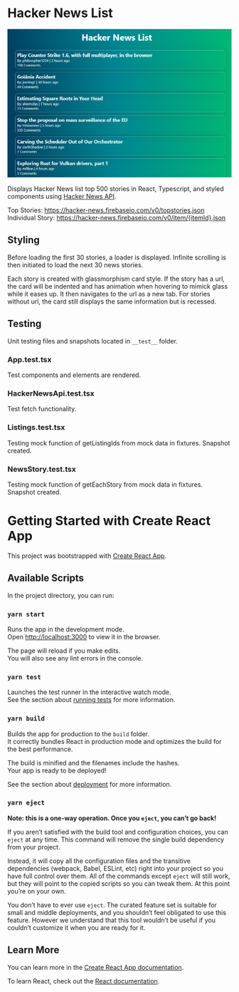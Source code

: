 # Hacker News List
![Hacker News Example](https://github.com/diazelena325/hacker_news_list/blob/main/hackernewslist_ex.png)

Displays Hacker News list top 500 stories in React, Typescript, and styled components using [Hacker News API](https://github.com/HackerNews/API).

Top Stories: https://hacker-news.firebaseio.com/v0/topstories.json
Individual Story: https://hacker-news.firebaseio.com/v0/item/{itemId}.json

## Styling
Before loading the first 30 stories, a loader is displayed. Infinite scrolling is then initiated to load the next 30 news stories. 

Each story is created with glassmorphism card style. If the story has a url, the card will be indented and has animation when hovering to mimick glass while it eases up. It then navigates to the url as a new tab. For stories without url, the card still displays the same information but is recessed.

## Testing
Unit testing files and snapshots located in `__test__` folder.
### App.test.tsx
Test components and elements are rendered.

### HackerNewsApi.test.tsx 
Test fetch functionality.

### Listings.test.tsx
Testing mock function of getListingIds from mock data in fixtures. Snapshot created.

### NewsStory.test.tsx
Testing mock function of getEachStory from mock data in fixtures. Snapshot created.

#

# Getting Started with Create React App

This project was bootstrapped with [Create React App](https://github.com/facebook/create-react-app).

## Available Scripts

In the project directory, you can run:

### `yarn start`

Runs the app in the development mode.\
Open [http://localhost:3000](http://localhost:3000) to view it in the browser.

The page will reload if you make edits.\
You will also see any lint errors in the console.

### `yarn test`

Launches the test runner in the interactive watch mode.\
See the section about [running tests](https://facebook.github.io/create-react-app/docs/running-tests) for more information.

### `yarn build`

Builds the app for production to the `build` folder.\
It correctly bundles React in production mode and optimizes the build for the best performance.

The build is minified and the filenames include the hashes.\
Your app is ready to be deployed!

See the section about [deployment](https://facebook.github.io/create-react-app/docs/deployment) for more information.

### `yarn eject`

**Note: this is a one-way operation. Once you `eject`, you can’t go back!**

If you aren’t satisfied with the build tool and configuration choices, you can `eject` at any time. This command will remove the single build dependency from your project.

Instead, it will copy all the configuration files and the transitive dependencies (webpack, Babel, ESLint, etc) right into your project so you have full control over them. All of the commands except `eject` will still work, but they will point to the copied scripts so you can tweak them. At this point you’re on your own.

You don’t have to ever use `eject`. The curated feature set is suitable for small and middle deployments, and you shouldn’t feel obligated to use this feature. However we understand that this tool wouldn’t be useful if you couldn’t customize it when you are ready for it.

## Learn More

You can learn more in the [Create React App documentation](https://facebook.github.io/create-react-app/docs/getting-started).

To learn React, check out the [React documentation](https://reactjs.org/).
